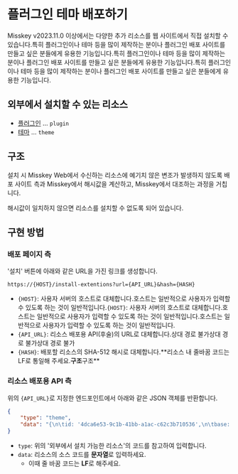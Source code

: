 # 플러그인 테마 배포하기

Misskey v2023.11.0 이상에서는 다양한 추가 리소스를 웹 사이트에서 직접 설치할 수 있습니다.특히 플러그인이나 테마 등을 많이 제작하는 분이나 플러그인 배포 사이트를 만들고 싶은 분들에게 유용한 기능입니다.특히 플러그인이나 테마 등을 많이 제작하는 분이나 플러그인 배포 사이트를 만들고 싶은 분들에게 유용한 기능입니다.특히 플러그인이나 테마 등을 많이 제작하는 분이나 플러그인 배포 사이트를 만들고 싶은 분들에게 유용한 기능입니다.

## 외부에서 설치할 수 있는 리소스

- [플러그인](./plugin/create-plugin/) ... `plugin`
- [테마](../for-users/features/theme/) ... `theme`

## 구조

설치 시 Misskey Web에서 수신하는 리소스에 예기치 않은 변조가 발생하지 않도록 배포 사이트 측과 Misskey에서 해시값을 계산하고, Misskey에서 대조하는 과정을 거칩니다.

해시값이 일치하지 않으면 리소스를 설치할 수 없도록 되어 있습니다.

## 구현 방법

### 배포 페이지 측

'설치' 버튼에 아래와 같은 URL을 가진 링크를 생성합니다.

```
https://{HOST}/install-extentions?url={API_URL}&hash={HASH}
```

- `{HOST}`: 사용자 서버의 호스트로 대체합니다.호스트는 일반적으로 사용자가 입력할 수 있도록 하는 것이 일반적입니다.`{HOST}`: 사용자 서버의 호스트로 대체합니다.호스트는 일반적으로 사용자가 입력할 수 있도록 하는 것이 일반적입니다.호스트는 일반적으로 사용자가 입력할 수 있도록 하는 것이 일반적입니다.
- `{API_URL}`: 리소스 배포용 API(후술)의 URL로 대체합니다.상대 경로 불가상대 경로 불가상대 경로 불가
- `{HASH}`: 배포할 리소스의 SHA-512 해시로 대체합니다.\*\*리소스 내 줄바꿈 코드는 LF로 통일해 주세요.**구조**구조\*\*

### 리소스 배포용 API 측

위의 `{API_URL}`로 지정한 엔드포인트에서 아래와 같은 JSON 객체를 반환합니다.

```json
{
    "type": "theme",
    "data": "{\n\tid: '4dca6e53-9c1b-41bb-a1ac-c62c3b710536',\n\tbase: 'light',\n\tname: 'Misskey Design',\n\tprops: {\n\t\tX2: ':darken<2<@panel',\n\t\tX3: 'rgba(0, 0, 0, 0.05)',\n\t\tX4: 'rgba(0, 0, 0, 0.1)',\n\t\tX5: 'rgba(0, 0, 0, 0.05)',\n\t\tX6: 'rgba(0, 0, 0, 0.25)',\n\t\tX7: 'rgba(0, 0, 0, 0.05)',\n\t\tX8: ':lighten<5<@accent',\n\t\tX9: ':darken<5<@accent',\n\t\tbg: '#f9f9f9',\n\t\tfg: '#5f5f5f',\n\t\tX10: ':alpha<0.4<@accent',\n\t\tX11: 'rgba(0, 0, 0, 0.1)',\n\t\tX12: 'rgba(0, 0, 0, 0.1)',\n\t\tX13: 'rgba(0, 0, 0, 0.15)',\n\t\tX14: ':alpha<0.5<@navBg',\n\t\tX15: ':alpha<0<@panel',\n\t\tX16: ':alpha<0.7<@panel',\n\t\tX17: ':alpha<0.8<@bg',\n\t\tcwBg: '#b1b9c1',\n\t\tcwFg: '#fff',\n\t\tlink: '#44a4c1',\n\t\twarn: '#ecb637',\n\t\tbadge: '#31b1ce',\n\t\terror: '#ec4137',\n\t\tfocus: ':alpha<0.3<@accent',\n\t\tnavBg: '@panel',\n\t\tnavFg: '@fg',\n\t\tpanel: ':lighten<3<@bg',\n\t\tpopup: ':lighten<3<@panel',\n\t\taccent: '#FF6B63',\n\t\theader: ':alpha<0.7<@panel',\n\t\tinfoBg: '#e5f5ff',\n\t\tinfoFg: '#72818a',\n\t\trenote: '#229e82',\n\t\tshadow: 'rgba(0, 0, 0, 0.1)',\n\t\tdivider: 'rgba(0, 0, 0, 0.1)',\n\t\thashtag: '#ff9156',\n\t\tmention: '@accent',\n\t\tmodalBg: 'rgba(0, 0, 0, 0.3)',\n\t\tsuccess: '#86b300',\n\t\tbuttonBg: 'rgba(0, 0, 0, 0.05)',\n\t\tswitchBg: 'rgba(0, 0, 0, 0.15)',\n\t\tacrylicBg: ':alpha<0.5<@bg',\n\t\tcwHoverBg: '#bbc4ce',\n\t\tindicator: '@accent',\n\t\tmentionMe: '@mention',\n\t\tmessageBg: '@bg',\n\t\tnavActive: '@accent',\n\t\taccentedBg: ':alpha<0.15<@accent',\n\t\tcodeNumber: '#0fbbbb',\n\t\tcodeString: '#b98710',\n\t\tfgOnAccent: '#fff',\n\t\tinfoWarnBg: '#fff0db',\n\t\tinfoWarnFg: '#8f6e31',\n\t\tnavHoverFg: ':darken<17<@fg',\n\t\tswitchOnBg: '@accent',\n\t\tswitchOnFg: '@fgOnAccent',\n\t\tcodeBoolean: '#62b70c',\n\t\tdateLabelFg: '@fg',\n\t\tdeckDivider: ':darken<3<@bg',\n\t\tinputBorder: 'rgba(0, 0, 0, 0.1)',\n\t\tpanelBorder: '\" solid 1px var(--divider)',\n\t\tswitchOffBg: 'rgba(0, 0, 0, 0.1)',\n\t\tswitchOffFg: '@panel',\n\t\taccentDarken: ':darken<10<@accent',\n\t\tacrylicPanel: ':alpha<0.5<@panel',\n\t\tnavIndicator: '@indicator',\n\t\twindowHeader: ':alpha<0.85<@panel',\n\t\taccentLighten: ':lighten<10<@accent',\n\t\tbuttonHoverBg: 'rgba(0, 0, 0, 0.1)',\n\t\tdriveFolderBg: ':alpha<0.3<@accent',\n\t\tfgHighlighted: ':darken<3<@fg',\n\t\tfgTransparent: ':alpha<0.5<@fg',\n\t\tpanelHeaderBg: ':lighten<3<@panel',\n\t\tpanelHeaderFg: '@fg',\n\t\tbuttonGradateA: '#FC4774',\n\t\tbuttonGradateB: '#F9E001',\n\t\thtmlThemeColor: '@bg',\n\t\tpanelHighlight: ':darken<3<@panel',\n\t\tlistItemHoverBg: 'rgba(0, 0, 0, 0.03)',\n\t\tscrollbarHandle: 'rgba(0, 0, 0, 0.2)',\n\t\tinputBorderHover: 'rgba(0, 0, 0, 0.2)',\n\t\twallpaperOverlay: 'rgba(255, 255, 255, 0.5)',\n\t\tfgTransparentWeak: ':alpha<0.75<@fg',\n\t\tpanelHeaderDivider: 'rgba(0, 0, 0, 0)',\n\t\tscrollbarHandleHover: 'rgba(0, 0, 0, 0.4)',\n\t},\n\tauthor: '@kakkokari_gtyih@misskey.io',\n}"
}
```

- `type`: 위의 '외부에서 설치 가능한 리소스'의 코드를 참고하여 입력합니다.
- `data`: 리소스의 소스 코드를 **문자열**로 입력하세요.
  - 이때 줄 바꿈 코드는 **LF**로 해주세요.
